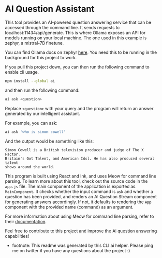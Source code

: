 # AI Question Assistant

This tool provides an AI-powered question answering service that can be accessed
 through the command line. It sends requests to localhost:11434/api/generate. This is where Ollama exposes an API for models running on your local machine. The one used in this example is zephyr, a mistral-7B finetune. 

You can find Ollama docs on zephyr [here](https://ollama.ai/library/zephyr). You need this to be running in the background for this project to work.

If you pull this project down, you can then run the following command to enable cli usage.
```sh
npm install --global ai
```
and then run the following command:

```sh
ai ask <question>
```

Replace `<question>` with your query and the program will return an answer
generated by our intelligent assistant.

For example, you can ask:

```sh
ai ask 'who is simon cowell'
```

And the output would be something like this:

```text
Simon Cowell is a British television producer and judge of The X Factor,
Britain's Got Talent, and American Idol. He has also produced several talent
shows around the world.
```

This program is built using React and Ink, and uses Meow for command line
parsing. To learn more about this tool, check out the source code in the
`app.js` file. The main component of the application is exported as
`MainComponent`. It checks whether the input command is `ask` and whether a
question has been provided, and renders an AI Question Stream component for
generating answers accordingly. If not, it defaults to rendering the `App`
component with the provided name (command) as an argument.

For more information about using Meow for command line parsing, refer to their
[documentation](https://github.com/klauscfhq/meow#readme).

Feel free to contribute to this project and improve the AI question answering
capabilities!

* footnote: This readme was generated by this CLI ai helper. Please ping me on twitter if you have any questions about the project :)
